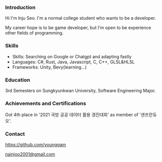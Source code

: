 ### Introduction

Hi I'm Inju Seo. I'm a normal college student who wants to be a developer.

My career hope is to be game developer, but I'm open to be experience other fields of programming.

### Skills

* Skills: Searching on Google or Chatgpt and adapting fastly
* Languages: C#, Rust, Java, Javascript, C, C++, GLSL&HLSL
* Frameworks: Unity, Bevy(learning...)

### Education

3rd Semesters on Sungkyunkwan University, Software Engineering Major.

### Achievements  and  Certifications

Got 4th place in '2021 국방 공공 데이터 활용 경진대회' as member of '샌프란듀오'.

### Contact

https://github.com/younggam

nainjoo2001@gmail.com

